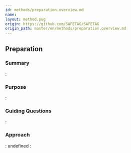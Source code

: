 ```yaml
---
id: methods/preparation.overview.md
name: 
layout: method.pug
origin: https://github.com/SAFETAG/SAFETAG
origin_path: master/en/methods/preparation.overview.md
---
```


## Preparation

### Summary
:[](../document_matter/preparation/summary.md)
### Purpose
:[](../document_matter/preparation/purpose.md)
### Guiding Questions
:[](../document_matter/preparation/guiding_questions.md)
### Approach
:[](../document_matter/preparation/approaches.md)
undefined
:[](../references/footnotes.md)
